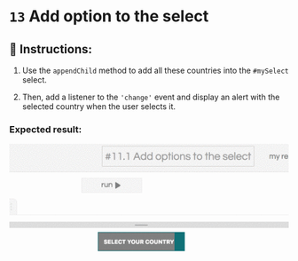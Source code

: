 # `13` Add option to the select

## 📝 Instructions:

1. Use the `appendChild` method to add all these countries into the `#mySelect` select. 

2. Then, add a listener to the `'change'` event and display an alert with the selected country when the user selects it.

### Expected result:

![image](../../.learn/assets/13-1.gif)
